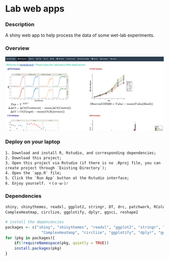 # Lab web apps

### Description

A shiny web app to help process the data of some wet-lab experiments.

### Overview

![Overview](./www/overview.png)

### Deploy on your laptop

```shell
1. Download and install R, Rstudio, and corresponding dependencies;
2. Download this project;
3. Open this project via Rstudio (if there is no .Rproj file, you can create project through `Existing Directory`);
4. Open the `app.R` file;
5. Click the `Run App` button at the Rstudio interface;
6. Enjoy yourself. ヾ(ｏ･ω･)ﾉ
```

### Dependencies

```R
shiny, shinythemes, readxl, ggplot2, stringr, DT, drc, patchwork, RColorBrewer,
ComplexHeatmap, circlize, ggplotify, dplyr, ggsci, reshape2
```

```R
# install the depencencies
packages <- c("shiny", "shinythemes", "readxl", "ggplot2", "stringr", "DT", "drc", "patchwork", "RColorBrewer",
                "ComplexHeatmap", "circlize", "ggplotify", "dplyr", "ggsci", "reshape2")
for (pkg in packages){
    if(!requireNamespace(pkg, quietly = TRUE))
    install.packages(pkg)
}
```
